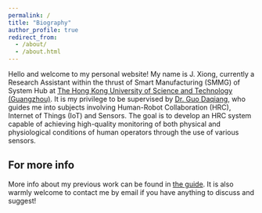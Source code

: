 ```yaml
---
permalink: /
title: "Biography"
author_profile: true
redirect_from: 
  - /about/
  - /about.html
---
```


Hello and welcome to my personal website! My name is J. Xiong, currently a Research Assistant within the thrust of Smart Manufacturing (SMMG) of System Hub at [The Hong Kong University of Science and Technology (Guangzhou)](https://www.hkust-gz.edu.cn/). It is my privilege to be supervised by [Dr. Guo Daqiang](https://scholar.google.com/citations?user=3auvsZQAAAAJ&hl=en), who guides me into subjects involving Human-Robot Collaboration (HRC), Internet of Things (IoT) and Sensors. The goal is to develop an HRC system capable of achieving high-quality monitoring of both physical and physiological conditions of human operators through the use of various sensors.


For more info
------
More info about my previous work can be found in [the guide](https://academicpages.github.io/markdown/). It is also warmly welcome to contact me by email if you have anything to discuss and suggest!
